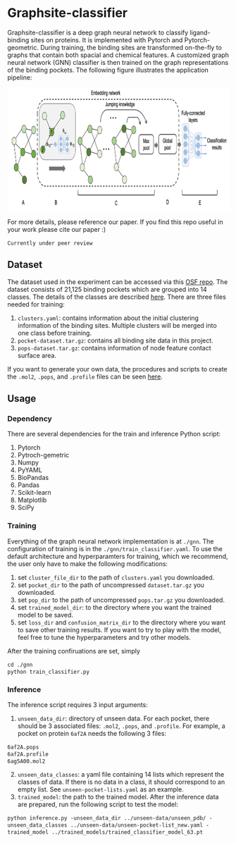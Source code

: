 # Graphsite-classifier   
Graphsite-classifier is a deep graph neural network to classify ligand-binding sites on proteins. It is implemented with Pytorch and Pytorch-geometric. During training, the binding sites are transformed on-the-fly to graphs that contain both spacial and chemical features. A customized graph neural network (GNN) classifier is then trained on the graph representations of the binding pockets. The following figure illustrates the application pipeline:
<p align="center">
<img width="820" height="280" src="docs/gnn.png">
</p>

For more details, please reference our paper. If you find this repo useful in your work please cite our paper :)
```
Currently under peer review
```

## Dataset
The dataset used in the experiment can be accessed via this [OSF repo](https://osf.io/43cdv/). The dataset consists of 21,125 binding pockets which are grouped into 14 classes. The details of the classes are described [here](docs/data.md). There are three files needed for training:
1. ```clusters.yaml```: contains information about the initial clustering information of the binding sites. Multiple clusters will be merged into one class before training. 
2. ```pocket-dataset.tar.gz```: contains all binding site data in this project.
3. ```pops-dataset.tar.gz```: contains information of node feature contact surface area.    

If you want to generate your own data, the procedures and scripts to create the ```.mol2```, ```.pops```, and ```.profile``` files can be seen [here](docs/data_curation/readme.md). 

## Usage
### Dependency
There are several dependencies for the train and inference Python script:
1. Pytorch
2. Pytroch-gemetric
3. Numpy
4. PyYAML
5. BioPandas
6. Pandas
7. Scikit-learn
8. Matplotlib
9. SciPy

### Training
Everything of the graph neural network implementation is at ```./gnn```. The configuration of training is in the ```./gnn/train_classifier.yaml```. To use the default architecture and hyperparamters for training, which we recommend, the user only have to make the following modifications:
1. set ```cluster_file_dir``` to the path of ```clusters.yaml``` you downloaded.
2. set ```pocket_dir``` to the path of uncompressed ```dataset.tar.gz``` you downloaded.
3. set ```pop_dir``` to the path of uncompressed ```pops.tar.gz``` you downloaded.
4. set ```trained_model_dir```: to the directory where you want the trained model to be saved.
5. set ```loss_dir``` and ```confusion_matrix_dir``` to the directory where you want to save other training results.
If you want to try to play with the model, feel free to tune the hyperparameters and try other models.   

After the training confiruations are set, simply
``` 
cd ./gnn
python train_classifier.py
```

### Inference
The inference script requires 3 input arguments:
1. ```unseen_data_dir```: directory of unseen data. For each pocket, there should be 3 associated files: ```.mol2```, ```.pops```, and ```.profile```. For example, a pocket on protein ```6af2A``` needs the following 3 files:
```
6af2A.pops
6af2A.profile
6ag5A00.mol2
```
2. ```unseen_data_classes```: a yaml file containing 14 lists which represent the classes of data. If there is no data in a class, it should correspond to an empty list. See ```unseen-pocket-lists.yaml``` as an example.
3. ```trained_model```: the path to the trained model.
After the inference data are prepared, run the following script to test the model:
```
python inference.py -unseen_data_dir ../unseen-data/unseen_pdb/ -unseen_data_classes ../unseen-data/unseen-pocket-list_new.yaml -trained_model ../trained_models/trained_classifier_model_63.pt
```
